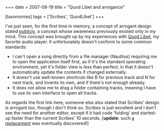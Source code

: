 +++
date = 2007-08-19
title = "Quod Libet and arrogance"

[taxonomies]
tags = ['Scribes', 'QuodLibet']
+++

I've just seen, for the first time in memory, a concept of arrogant
design stated [publicly], a concept whose awareness previously existed
only in my mind. This concept was brought up by my experiences with
[Quod Libet], my favorite audio player. It unfortunately doesn't
conform to some common standards:

-   I can't open a song directly from a file manager (Nautilus)
    requiring me to open the application itself first, as if it's the
    standard operating environment, yet it's folder view is less than
    perfect, in that it doesn't automatically update the contents if
    changed externally.
-   It doesn't use well-known shortcuts like B for previous track and N
    for next track, and invents its own, and if there's not enough
    already.
-   It does not allow me to drag a folder containing tracks, meaning I
    have to use its own interface to open all tracks.

As regards the first link here, someone else also stated that Scribes'
design is arrogant too, though I don't think so. Scribes is just
excellent and I don't see the need for another editor, except if it had
code 'folding' and started-up faster than the current Scribes' 10
seconds. [**update**: such [a replacement] was eventually discovered!]

  [publicly]: http://mystilleef.blogspot.com/2006/12/031-coming-soon-to-distro-near-you.html#c4991460165173246170
  [Quod Libet]: http://code.google.com/p/quodlibet/
  [a replacement]: http://tshepang.net/project-of-note-geany

